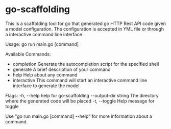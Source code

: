 # go-scaffolding

This is a scaffolding tool for go that generated go HTTP Rest API code given a model configuration. The configuration is accepted in YML file or through a interactive command line interface

Usage:
  go run main.go [command]

Available Commands:
  - completion  Generate the autocompletion script for the specified shell
  - generate    A brief description of your command
  - help        Help about any command
  - interactive This command will start an interactive command line interface to generate the model

Flags:
  -h, --help                help for go-scaffolding
      --output-dir string   The directory where the generated code will be placed
  -t, --toggle              Help message for toggle

Use "go run main.go [command] --help" for more information about a command.

